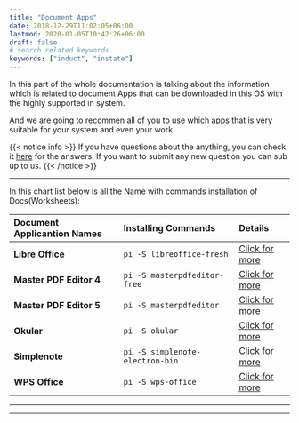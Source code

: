 ```yaml
---
title: "Document Apps"
date: 2018-12-29T11:02:05+06:00
lastmod: 2020-01-05T10:42:26+06:00
draft: false
# search related keywords
keywords: ["induct", "instate"]
---
```

In this part of the whole documentation is talking about the information which is related to document Apps that can be downloaded in this OS with the highly supported in system.

And we are going to recommen all of you to use which apps that is very suitable for your system and even your work.


{{< notice info >}}
If you have questions about the anything, you can check it [here](#) for the answers. If you want to submit any new question you can sub up to us.
{{< /notice >}}

----
In this chart list below is all the Name with commands installation of Docs(Worksheets):

| Document Applicantion Names | Installing Commands|   Details|
|:-------------|:-------------|:-------------|
| **Libre Office**|      `pi -S libreoffice-fresh`| [Click for more]()|
| **Master PDF Editor 4**|      `pi -S masterpdfeditor-free`|[Click for more]()|
| **Master PDF Editor 5**|      `pi -S masterpdfeditor`|[Click for more]()|
| **Okular**|      `pi -S okular`|[Click for more]()|
| **Simplenote**|      `pi -S simplenote-electron-bin`|[Click for more]()|
| **WPS Office**|      `pi -S wps-office`|[Click for more]()|

----

<!-- # Libre Office
**Libra Office** is the free power-packed Open-Source personal productivity suite for Windows, Macintosh,KOOMPI OS, and any other Linuxs, that gives you six feature-rich applications for all your document production and data processing needs: Writer, Calc, Impress, Draw, Math and Base.

## How to install Libre Office
In these OS, there are two libre offices with two ways to install it, which have recommended by us.

{{% tabs %}}
  {{% tab "First Way" %}}
   ```
pi -S libreoffice-fresh  
   ```
  {{% /tab %}}

  {{% tab "Second Way" %}}
  ```
 pi -S libreoffice-still  
  ```
  {{% /tab %}}

{{% tabs %}}

{{< notice warning >}}
If you have already installed one of these two libre office, make sure don't install them both or you will be facing conflict. If you have already faced the conflict, [visiting here for solution](#).
{{< /notice >}}

---
# Master PDF Editor
**Master PDF Editor** is simple in use but an effective application for work with PDF files. Its features enable you to create, edit, view, encrypt, sign, and print interactive PDF documents with just a couple mouse clicks. 

Applications features include full PDF files support, import/export of PDF pages to images of different formats, XPS conversion to PDF, and 256-bit encryption. You can also add different control elements such as buttons, text fields, flags, and many others. 

Each control element can have event handlers assigned for predefined user actions, such as click, scroll, or selection. Your work will become even simpler than ever before with powerful comment tools like Sticky Note and Stamp.s

## How to install Master PDF Editor
There are two types of Master PDF Editor, One is **Master PDF 5** which can be install by using this command:
```
pi -S masterpdfeditor
```
The other one, we can install with this line and it is called **Master PDF 4**:
```
pi -S masterpdfeditor-free
```
{{< notice tip >}}
If one of them doesn't work on your pc try to install the other one instead.
{{< /notice >}}

---

# Okular
**Okular** is a multiplatform document viewer developed by the KDE community and based on Qt and 
KDE Frameworks libraries. It is distributed as part of the KDE Applications bundle. 

Its origins are from KPDF and it replaces KPDF, KGhostView, KFax, KFaxview and KDVI in KDE 4.

## How to install Okular

{{< notice note >}}
Please, make sure you have already updated your system with this command "**pi -Syu**".
{{< /notice >}}
We can install it by run:
```
 pi -S okular
```

---

# Simplenote
**Simplenote** is the best note-taking app for KOOMPI OS right now. It provides all the features that a modern and professional note-taking app must-have.

## How to install Simplenote
As a student we all need and noting app for note down our education. In the open-source world there are many noting apps; however, there is no good enough as **simplenote**. we can install it by using this command below:
```
 pi -S simplenote-electron-bin
```

## Features
If you have never used Simplenote, I suggest giving it a try. It might not have as many features as 
Evernote, but it does have an impressive list of features.

- Cross platform
- Searchable notes
- Notes can be tagged for even quick search and organize them
- Notes can be sorted by modification date or alphabetically
- Notes can be synced across devices
- Individual notes can be shared with others via URL
- Notes can be collaborated with other people (even if they don’t have Simplenote account)
- Version control so you keep history of all changes made in the past
- Markdown support in desktop versions (needs to be enabled from the settings)
- Light and dark theme in desktop version
- Password protection on notes
- Pin important notes
- Free to use, even the backup and sync is free. No limit.
- Can be used offline

---

# WPS Office
WPS Office (previously known as Kingsoft Office)is an office suite for Microsoft Windows, Linux, iOS, Open-source and Android. It is a proprietary alternative for Microsoft Office with a modern UI which supports cross-device file transfer and cloud backup. The suite contains Writer, Presentation and Spreadsheets. 

## How to install WPS Office
WPS can be instaled with two ways around. This is the one we are recommeded to install, using this command to download it:
```
pi -S wps-office
```
In case the above apps doesn't work, you can use this instead, To install it:
```
pi -S wps-office-stable
```
{{< notice info >}}
If system will ask you for the password which while you are typing it, it is hidden. And after that they will give you instructions, please kindly follow them.
{{< /notice >}} -->

---